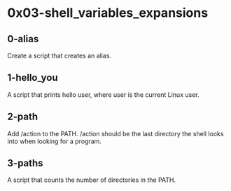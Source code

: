 # 0x03-shell_variables_expansions
## 0-alias
Create a script that creates an alias.
## 1-hello_you
A script that prints hello user, where user is the current Linux user.
## 2-path
Add /action to the PATH. /action should be the last directory the shell looks into when looking for a program.
## 3-paths
A script that counts the number of directories in the PATH.
